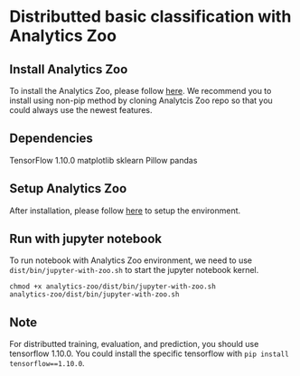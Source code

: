 # Distributted basic classification with Analytics Zoo
## Install Analytics Zoo
To install the Analytics Zoo, please follow [here](https://analytics-zoo.github.io/0.4.0/#PythonUserGuide/install/). We recommend you to install using non-pip method by cloning Analytcis Zoo repo so that you could always use the newest features.

## Dependencies
TensorFlow 1.10.0
matplotlib
sklearn
Pillow
pandas


## Setup Analytics Zoo
After installation, please follow [here](https://analytics-zoo.github.io/0.4.0/#PythonUserGuide/run/) to setup the environment.



## Run with jupyter notebook
To run notebook with Analytics Zoo environment, we need to use `dist/bin/jupyter-with-zoo.sh` to start the jupyter notebook kernel.
```shell
chmod +x analytics-zoo/dist/bin/jupyter-with-zoo.sh
analytics-zoo/dist/bin/jupyter-with-zoo.sh
```

## Note
For distributted training, evaluation, and prediction, you should use tensorflow 1.10.0. You could install the specific tensorflow with `pip install tensorflow==1.10.0`.
